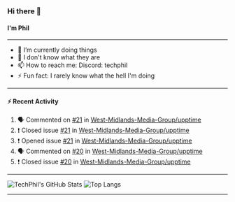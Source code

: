 ### Hi there 👋
#### I'm Phil

---

- 🔭 I’m currently doing things
- 🌱 I don't know what they are
- 📫 How to reach me: Discord: techphil
- ⚡ Fun fact: I rarely know what the hell I'm doing

---

#### ⚡ Recent Activity
<!--START_SECTION:activity-->
1. 🗣 Commented on [#21](https://github.com//West-Midlands-Media-Group/upptime/issues/21) in [West-Midlands-Media-Group/upptime](https://github.com//West-Midlands-Media-Group/upptime)
2. ❗️ Closed issue [#21](https://github.com//West-Midlands-Media-Group/upptime/issues/21) in [West-Midlands-Media-Group/upptime](https://github.com//West-Midlands-Media-Group/upptime)
3. ❗️ Opened issue [#21](https://github.com//West-Midlands-Media-Group/upptime/issues/21) in [West-Midlands-Media-Group/upptime](https://github.com//West-Midlands-Media-Group/upptime)
4. 🗣 Commented on [#20](https://github.com//West-Midlands-Media-Group/upptime/issues/20) in [West-Midlands-Media-Group/upptime](https://github.com//West-Midlands-Media-Group/upptime)
5. ❗️ Closed issue [#20](https://github.com//West-Midlands-Media-Group/upptime/issues/20) in [West-Midlands-Media-Group/upptime](https://github.com//West-Midlands-Media-Group/upptime)
<!--END_SECTION:activity-->

---

![TechPhil's GitHub Stats](https://github-readme-stats.vercel.app/api?username=techphil&count_private=true)
![Top Langs](https://github-readme-stats.vercel.app/api/top-langs/?username=techphil)

---
